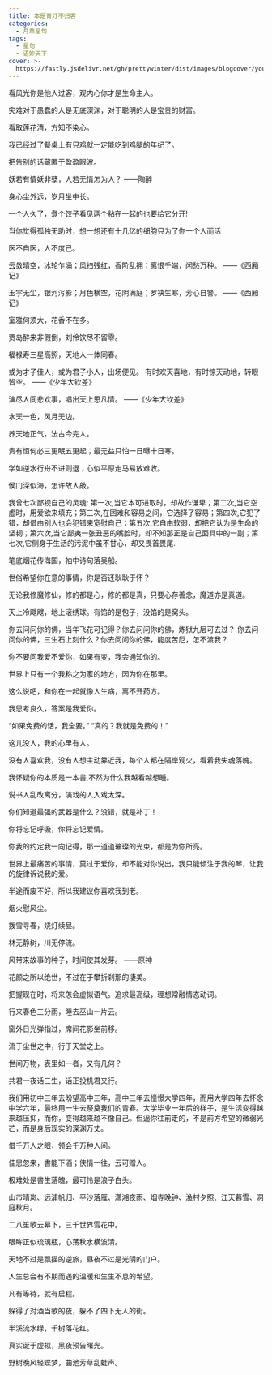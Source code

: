 ```yaml
---
title: 本是青灯不归客
categories:
  - 月章星句
tags:
  - 星句
  - 语妙天下
cover: >-
  https://fastly.jsdelivr.net/gh/prettywinter/dist/images/blogcover/youcimeiju.png
---
```


看风光你是他人过客，观内心你才是生命主人。

<!-- more -->

灾难对于愚蠢的人是无底深渊，对于聪明的人是宝贵的财富。

看取莲花清，方知不染心。

我已经过了餐桌上有只鸡就一定能吃到鸡腿的年纪了。

把告别的话藏匿于盈盈眼波。

妖若有情妖非孽，人若无情怎为人？            ——陶醉

身心尘外远，岁月坐中长。

一个人久了，煮个饺子看见两个粘在一起的也要给它分开!

当你觉得孤独无助时，想一想还有十几亿的细胞只为了你一个人而活

医不自医，人不度己。

云敛晴空，冰轮乍涌；风扫残红，香阶乱拥；离恨千端，闲愁万种。    ——《西厢记》

玉宇无尘，银河泻影；月色横空，花阴满庭；罗袂生寒，芳心自警。    ——《西厢记》

室雅何须大，花香不在多。

贾岛醉来非假倒，刘伶饮尽不留零。

福禄寿三星高照，天地人一体同春。

或为才子佳人，或为君子小人，出场便见。
有时欢天喜地，有时惊天动地，转眼皆空。      ——《少年大钦差》

演尽人间悲欢事，唱出天上思凡情。            ——《少年大钦差》

水天一色，风月无边。

养天地正气，法古今完人。

贵有恒何必三更眠五更起；最无益只怕一日曝十日寒。

学如逆水行舟不进则退；心似平原走马易放难收。

侯门深似海，怎许故人敲。

我曾七次鄙视自己的灵魂: 第一次,当它本可进取时，却故作谦卑；第二次,当它空虚时，用爱欲来填充；第三次,在困难和容易之间，它选择了容易；第四次,它犯了错，却借由别人也会犯错来宽慰自己；第五次,它自由软弱，却把它认为是生命的坚韧；第六次,当它鄙夷一张丑恶的嘴脸时，却不知那正是自己面具中的一副；第七次,它侧身于生活的污泥中虽不甘心，却又畏首畏尾.

笔底烟花传海国，袖中诗句落吴船。

世俗希望你在意的事情，你是否还耿耿于怀？

无论我修魔修仙，修的都是心，修的都是真，只要心存善念，魔道亦是真道。

天上冷飕飕，地上滚绣球。有馅的是包子，没馅的是窝头。

你去问问你的佛，当年飞花可记得？你去问问你的佛，炼狱九层可去过？
你去问问你的佛，三生石上刻什么？你去问问你的佛，能度苦厄，怎不渡我？

你不要问我爱不爱你，如果有变，我会通知你的。

世界上只有一个我称之为家的地方，因为你在那里。

这么说吧，和你在一起就像人生病，离不开药方。

我思考良久，答案是我爱你。

“如果免费的话，我全要。”
“真的？我就是免费的！”

这儿没人，我的心里有人。

没有人喜欢我，没有人想主动靠近我，每个人都在隔岸观火，看着我失魂落魄。

我怀疑你的本质是一本書,不然为什么我越看越想睡。

说书人乱改离分，演戏的人入戏太深。

你们知道最强的武器是什么？没错，就是补丁！

你将忘记呼吸，你将忘记爱情。

你我的约定我一向记得，那一道道璀璨的光束，都是为你所亮。

世界上最痛苦的事情，莫过于爱你，却不能对你说出，我只能倾注于我的琴，让我的旋律诉说我的爱。

半途而废不好，所以我建议你喜欢我到老。

烟火慰风尘。

拨雪寻春，烧灯续昼。

林无静树，川无停流。

风带来故事的种子，时间使其发芽。  ——原神

花颜之所以绝世，不过在于攀折刹那的凄美。

把握现在时，将来怎会虚拟语气。追求最高级，理想常融情态动词。

行来春色三分雨，睡去巫山一片云。

窗外日光弹指过，席间花影坐前移。

流于尘世之中，行于天堂之上。

世间万物，表里如一者，又有几何？

共君一夜话三生，话正投机君又行。

我们用初中三年去盼望高中三年，高中三年去憧憬大学四年，而用大学四年去怀念中学六年，最终用一生去祭奠我们的青春。大学毕业一年后的样子，是生活变得越来越压抑，而你，变得越来越不像自己。但逼你往前走的，不是前方希望的微弱光芒，而是身后现实的深渊万丈。

借千万人之眼，领会千万种人间。

佳思忽来，書能下酒；侠情一往，云可赠人。

极难处是書生落魄，最可怜是浪子白头。

山市晴岚、远浦帆归、平沙落雁、潇湘夜雨、烟寺晚钟、渔村夕照、江天暮雪、洞庭秋月。

二八笙歌云幕下，三千世界雪花中。

眼眸正似琉璃瓶，心荡秋水横波清。

天地不过是飘摇的逆旅，昼夜不过是光阴的门户。

人生总会有不期而遇的温暖和生生不息的希望。

凡有等待，就有启程。

躲得了对酒当歌的夜，躲不了四下无人的街。

半溪流水绿，千树落花红。

真实诞于虚拟，黑夜预告曙光。

野树晚风轻蝶梦，曲池芳草乱蛙声。
